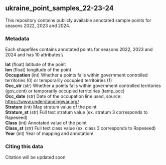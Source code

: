 ## ukraine_point_samples_22-23-24

This repository contains publicly available annotated sample points for seasons 2022, 2023 and 2024.

### Metadata
Each shapefiles contains annotated points for seasons 2022, 2023 and 2024 and has 10 attributes:\

**lat** (float) latitude of the point \
**lon** (float) longitude of the point \
**Occupation** (int) Whether a points falls within government controlled territories (0) or temporarily occupied territoiries (1)\
**Occ_str** (str) Whether a points falls within government controlled territories (gov_cont) or temporarily occupied territoiries (temp_occ)\
**Occ_date** (str) Date of the occupation line used, source: https://www.understandingwar.org/ \
**Stratum** (int) Map stratum value of the point\
**Stratum_st** (str) Full text stratum value (ex. stratum 3 corresponds to Rapeseed)\
**Class** (int) Annotated value of the point\
**Class_st** (str) Full text class value (ex. class 3 corresponds to Rapeseed)\
**Year** (int) Year of mapping and annotation\

### Citing this data
Citation will be updated soon
